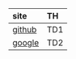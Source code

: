 | site | TH |
|:----|:----|
| [github](https://github.com/) | TD1 |
| [google](https://google.com/) | TD2 |
